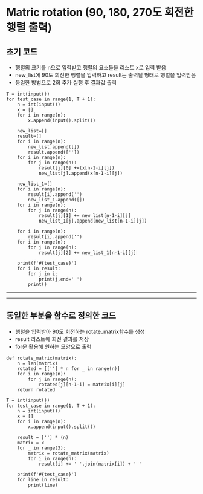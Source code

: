 # Matric rotation (90, 180, 270도 회전한 행렬 출력)
## 초기 코드
- 행렬의 크기를 n으로 입력받고 행렬의 요소들을 리스트 x로 입력 받음
- new_list에 90도 회전한 행렬을 입력하고 result는 출력될 형태로 행렬을 입력받음
- 동일한 방법으로 2회 추가 실행 후 결과값 출력

```
T = int(input())
for test_case in range(1, T + 1):
    n = int(input())
    x = []
    for i in range(n):
        x.append(input().split())
        
    new_list=[]
    result=[]
    for i in range(n):
        new_list.append([])
        result.append([''])
    for i in range(n):
        for j in range(n):
            result[j][0] +=(x[n-1-i][j])
            new_list[j].append(x[n-1-i][j])
    
    new_list_1=[]
    for i in range(n):
        result[i].append('')
        new_list_1.append([])
    for i in range(n):
        for j in range(n):
            result[j][1] += new_list[n-1-i][j]
            new_list_1[j].append(new_list[n-1-i][j])
    
    for i in range(n):
        result[i].append('')
    for i in range(n):
        for j in range(n):
            result[j][2] += new_list_1[n-1-i][j]
    
    print(f'#{test_case}')
    for i in result:
        for j in i:
            print(j,end=' ')
        print()
```
---
---
## 동일한 부분을 함수로 정의한 코드
- 행렬을 입력받아 90도 회전하는 rotate_matrix함수를 생성
- result 리스트에 회전 결과를 저장
- for문 활용해 원하는 모양으로 출력

```
def rotate_matrix(matrix):
    n = len(matrix)
    rotated = [[''] * n for _ in range(n)]
    for i in range(n):
        for j in range(n):
            rotated[j][n-1-i] = matrix[i][j]
    return rotated

T = int(input())
for test_case in range(1, T + 1):
    n = int(input())
    x = []
    for i in range(n):
        x.append(input().split())

    result = [''] * (n)
    matrix = x
    for _ in range(3):
        matrix = rotate_matrix(matrix)
        for i in range(n):
            result[i] += ' '.join(matrix[i]) + ' '

    print(f'#{test_case}')
    for line in result:
        print(line)
```